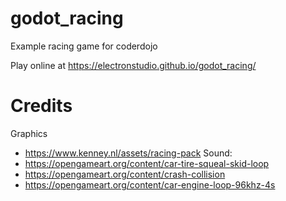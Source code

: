 # godot_racing
Example racing game for coderdojo

Play online at https://electronstudio.github.io/godot_racing/

# Credits

Graphics
* https://www.kenney.nl/assets/racing-pack
Sound:
* https://opengameart.org/content/car-tire-squeal-skid-loop
* https://opengameart.org/content/crash-collision
* https://opengameart.org/content/car-engine-loop-96khz-4s
